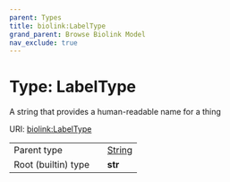```yaml
---
parent: Types
title: biolink:LabelType
grand_parent: Browse Biolink Model
nav_exclude: true
---
```


# Type: LabelType


A string that provides a human-readable name for a thing

URI: [biolink:LabelType](https://w3id.org/biolink/vocab/LabelType)

|  |  |  |
| --- | --- | --- |
| Parent type | | [String](types/String.md) |
| Root (builtin) type | | **str** |
